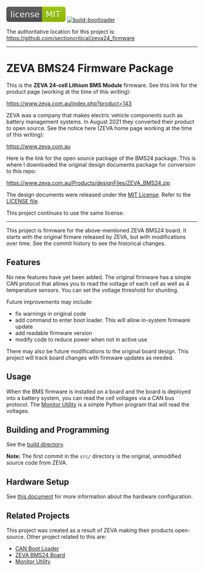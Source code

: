 [![](doc/img/license-badge.svg)](https://opensource.org/licenses/MIT)
[![build-bootloader](https://github.com/sectioncritical/zeva24_firmware/actions/workflows/build.yml/badge.svg)](https://github.com/sectioncritical/zeva24_firmware/actions/workflows/build.yml)


The authoritative location for this project is:
https://github.com/sectioncritical/zeva24_firmware

* * * * *

ZEVA BMS24 Firmware Package
===========================

This is the **ZEVA 24-cell Lithium BMS Module** firmware. See this link for
the product page (working at the time of this writing):

https://www.zeva.com.au/index.php?product=143

ZEVA was a company that makes electric vehicle components such as battery
management systems. In August 2021 they converted their product to open source.
See the notice here (ZEVA home page working at the time of this writing):

https://www.zeva.com.au

Here is the link for the open source package of the BMS24 package. This is
where I downloaded the original design documents package for conversion to this
repo:

https://www.zeva.com.au/Products/designFiles/ZEVA_BMS24.zip

The design documents were released under the [MIT License](https://choosealicense.com/licenses/mit/).
Refer to the [LICENSE file](LICENSE.txt).

This project continues to use the same license.

* * * * *

This project is firmware for the above-mentioned ZEVA BMS24 board. It starts
with the original firmare released by ZEVA, but with modifications over time.
See the commit history to see the historical changes.

Features
--------

No new features have yet been added. The original firmware has a simple CAN
protocol that allows you to read the voltage of each cell as well as 4
temperature sensors. You can set the voltage threshold for shunting.

Future improvements may include:

- fix warnings in original code
- add command to enter boot loader. This will allow in-system firmware update
- add readable firmware version
- modify code to reduce power when not in active use

There may also be future modifications to the original board design. This
project will track board changes with firmware updates as needed.

Usage
-----

When the BMS firmware is installed on a board and the board is deployed into
a battery system, you can read the cell voltages via a CAN bus protocol. The
[Monitor Utility](https://github.com/sectioncritical/zeva12can) is a simple
Python program that will read the voltages.

Building and Programming
------------------------

See the [build directory](build).

**Note:** The first commit in the `src/` directory is the original, unmodified
source code from ZEVA.

Hardware Setup
--------------

See [this document](docs/dev_hardware.md) for more information about the
hardware configuration.

Related Projects
----------------

This project was created as a result of ZEVA making their products open-source.
Other project related to this are:

- [CAN Boot Loader](https://github.com/sectioncritical/atmega_can_bootloader)
- [ZEVA BMS24 Board](https://github.com/sectioncritical/zeva24_board)
- [Monitor Utility](https://github.com/sectioncritical/zeva12can)
